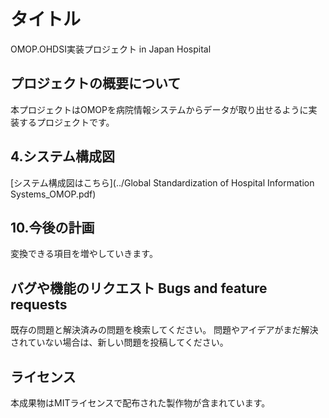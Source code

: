 # タイトル
OMOP.OHDSI実装プロジェクト in Japan Hospital

## プロジェクトの概要について
本プロジェクトはOMOPを病院情報システムからデータが取り出せるように実装するプロジェクトです。

## 4.システム構成図
[システム構成図はこちら](../Global Standardization of Hospital Information Systems_OMOP.pdf)

## 10.今後の計画
変換できる項目を増やしていきます。
## バグや機能のリクエスト Bugs and feature requests
既存の問題と解決済みの問題を検索してください。 問題やアイデアがまだ解決されていない場合は、新しい問題を投稿してください。

## ライセンス
本成果物はMITライセンスで配布された製作物が含まれています。
